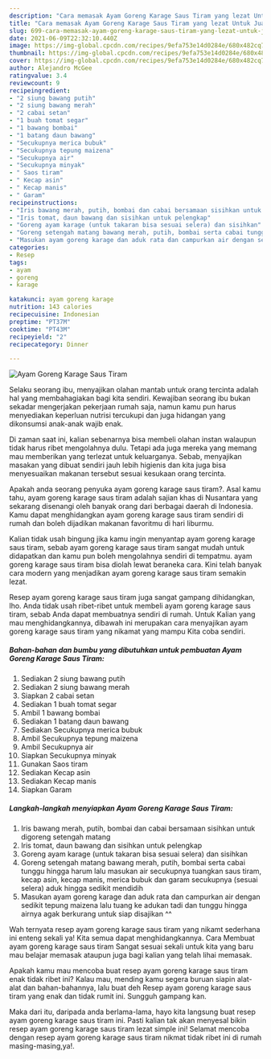 ```yaml
---
description: "Cara memasak Ayam Goreng Karage Saus Tiram yang lezat Untuk Jualan"
title: "Cara memasak Ayam Goreng Karage Saus Tiram yang lezat Untuk Jualan"
slug: 699-cara-memasak-ayam-goreng-karage-saus-tiram-yang-lezat-untuk-jualan
date: 2021-06-09T22:32:10.440Z
image: https://img-global.cpcdn.com/recipes/9efa753e14d0284e/680x482cq70/ayam-goreng-karage-saus-tiram-foto-resep-utama.jpg
thumbnail: https://img-global.cpcdn.com/recipes/9efa753e14d0284e/680x482cq70/ayam-goreng-karage-saus-tiram-foto-resep-utama.jpg
cover: https://img-global.cpcdn.com/recipes/9efa753e14d0284e/680x482cq70/ayam-goreng-karage-saus-tiram-foto-resep-utama.jpg
author: Alejandro McGee
ratingvalue: 3.4
reviewcount: 9
recipeingredient:
- "2 siung bawang putih"
- "2 siung bawang merah"
- "2 cabai setan"
- "1 buah tomat segar"
- "1 bawang bombai"
- "1 batang daun bawang"
- "Secukupnya merica bubuk"
- "Secukupnya tepung maizena"
- "Secukupnya air"
- "Secukupnya minyak"
- " Saos tiram"
- " Kecap asin"
- " Kecap manis"
- " Garam"
recipeinstructions:
- "Iris bawang merah, putih, bombai dan cabai bersamaan sisihkan untuk digoreng setengah matang"
- "Iris tomat, daun bawang dan sisihkan untuk pelengkap"
- "Goreng ayam karage (untuk takaran bisa sesuai selera) dan sisihkan"
- "Goreng setengah matang bawang merah, putih, bombai serta cabai tunggu hingga harum lalu masukan air secukupnya tuangkan saus tiram, kecap asin, kecap manis, merica bubuk dan garam secukupnya (sesuai selera) aduk hingga sedikit mendidih"
- "Masukan ayam goreng karage dan aduk rata dan campurkan air dengan sedikit tepung maizena lalu tuang ke adukan tadi dan tunggu hingga airnya agak berkurang untuk siap disajikan ^^"
categories:
- Resep
tags:
- ayam
- goreng
- karage

katakunci: ayam goreng karage 
nutrition: 143 calories
recipecuisine: Indonesian
preptime: "PT37M"
cooktime: "PT43M"
recipeyield: "2"
recipecategory: Dinner

---
```



![Ayam Goreng Karage Saus Tiram](https://img-global.cpcdn.com/recipes/9efa753e14d0284e/680x482cq70/ayam-goreng-karage-saus-tiram-foto-resep-utama.jpg)

Selaku seorang ibu, menyajikan olahan mantab untuk orang tercinta adalah hal yang membahagiakan bagi kita sendiri. Kewajiban seorang ibu bukan sekadar mengerjakan pekerjaan rumah saja, namun kamu pun harus menyediakan keperluan nutrisi tercukupi dan juga hidangan yang dikonsumsi anak-anak wajib enak.

Di zaman  saat ini, kalian sebenarnya bisa membeli olahan instan walaupun tidak harus ribet mengolahnya dulu. Tetapi ada juga mereka yang memang mau memberikan yang terlezat untuk keluarganya. Sebab, menyajikan masakan yang dibuat sendiri jauh lebih higienis dan kita juga bisa menyesuaikan makanan tersebut sesuai kesukaan orang tercinta. 



Apakah anda seorang penyuka ayam goreng karage saus tiram?. Asal kamu tahu, ayam goreng karage saus tiram adalah sajian khas di Nusantara yang sekarang disenangi oleh banyak orang dari berbagai daerah di Indonesia. Kamu dapat menghidangkan ayam goreng karage saus tiram sendiri di rumah dan boleh dijadikan makanan favoritmu di hari liburmu.

Kalian tidak usah bingung jika kamu ingin menyantap ayam goreng karage saus tiram, sebab ayam goreng karage saus tiram sangat mudah untuk didapatkan dan kamu pun boleh mengolahnya sendiri di tempatmu. ayam goreng karage saus tiram bisa diolah lewat beraneka cara. Kini telah banyak cara modern yang menjadikan ayam goreng karage saus tiram semakin lezat.

Resep ayam goreng karage saus tiram juga sangat gampang dihidangkan, lho. Anda tidak usah ribet-ribet untuk membeli ayam goreng karage saus tiram, sebab Anda dapat membuatnya sendiri di rumah. Untuk Kalian yang mau menghidangkannya, dibawah ini merupakan cara menyajikan ayam goreng karage saus tiram yang nikamat yang mampu Kita coba sendiri.

<!--inarticleads1-->

##### Bahan-bahan dan bumbu yang dibutuhkan untuk pembuatan Ayam Goreng Karage Saus Tiram:

1. Sediakan 2 siung bawang putih
1. Sediakan 2 siung bawang merah
1. Siapkan 2 cabai setan
1. Sediakan 1 buah tomat segar
1. Ambil 1 bawang bombai
1. Sediakan 1 batang daun bawang
1. Sediakan Secukupnya merica bubuk
1. Ambil Secukupnya tepung maizena
1. Ambil Secukupnya air
1. Siapkan Secukupnya minyak
1. Gunakan  Saos tiram
1. Sediakan  Kecap asin
1. Sediakan  Kecap manis
1. Siapkan  Garam




<!--inarticleads2-->

##### Langkah-langkah menyiapkan Ayam Goreng Karage Saus Tiram:

1. Iris bawang merah, putih, bombai dan cabai bersamaan sisihkan untuk digoreng setengah matang
1. Iris tomat, daun bawang dan sisihkan untuk pelengkap
1. Goreng ayam karage (untuk takaran bisa sesuai selera) dan sisihkan
1. Goreng setengah matang bawang merah, putih, bombai serta cabai tunggu hingga harum lalu masukan air secukupnya tuangkan saus tiram, kecap asin, kecap manis, merica bubuk dan garam secukupnya (sesuai selera) aduk hingga sedikit mendidih
1. Masukan ayam goreng karage dan aduk rata dan campurkan air dengan sedikit tepung maizena lalu tuang ke adukan tadi dan tunggu hingga airnya agak berkurang untuk siap disajikan ^^




Wah ternyata resep ayam goreng karage saus tiram yang nikamt sederhana ini enteng sekali ya! Kita semua dapat menghidangkannya. Cara Membuat ayam goreng karage saus tiram Sangat sesuai sekali untuk kita yang baru mau belajar memasak ataupun juga bagi kalian yang telah lihai memasak.

Apakah kamu mau mencoba buat resep ayam goreng karage saus tiram enak tidak ribet ini? Kalau mau, mending kamu segera buruan siapin alat-alat dan bahan-bahannya, lalu buat deh Resep ayam goreng karage saus tiram yang enak dan tidak rumit ini. Sungguh gampang kan. 

Maka dari itu, daripada anda berlama-lama, hayo kita langsung buat resep ayam goreng karage saus tiram ini. Pasti kalian tak akan menyesal bikin resep ayam goreng karage saus tiram lezat simple ini! Selamat mencoba dengan resep ayam goreng karage saus tiram nikmat tidak ribet ini di rumah masing-masing,ya!.

